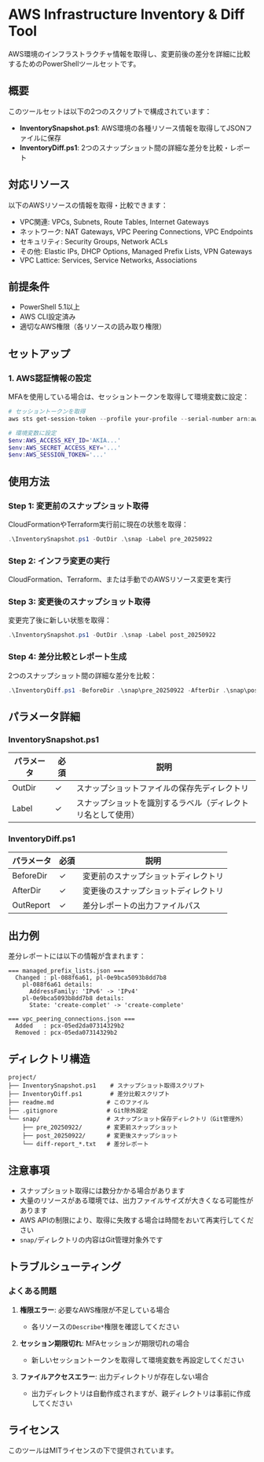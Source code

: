 # AWS Infrastructure Inventory & Diff Tool

AWS環境のインフラストラクチャ情報を取得し、変更前後の差分を詳細に比較するためのPowerShellツールセットです。

## 概要

このツールセットは以下の2つのスクリプトで構成されています：

- **InventorySnapshot.ps1**: AWS環境の各種リソース情報を取得してJSONファイルに保存
- **InventoryDiff.ps1**: 2つのスナップショット間の詳細な差分を比較・レポート

## 対応リソース

以下のAWSリソースの情報を取得・比較できます：

- VPC関連: VPCs, Subnets, Route Tables, Internet Gateways
- ネットワーク: NAT Gateways, VPC Peering Connections, VPC Endpoints
- セキュリティ: Security Groups, Network ACLs
- その他: Elastic IPs, DHCP Options, Managed Prefix Lists, VPN Gateways
- VPC Lattice: Services, Service Networks, Associations

## 前提条件

- PowerShell 5.1以上
- AWS CLI設定済み
- 適切なAWS権限（各リソースの読み取り権限）

## セットアップ

### 1. AWS認証情報の設定

MFAを使用している場合は、セッショントークンを取得して環境変数に設定：

```powershell
# セッショントークンを取得
aws sts get-session-token --profile your-profile --serial-number arn:aws:iam::123456789012:mfa/your-mfa-device --token-code 123456

# 環境変数に設定
$env:AWS_ACCESS_KEY_ID='AKIA...'
$env:AWS_SECRET_ACCESS_KEY='...'
$env:AWS_SESSION_TOKEN='...'
```

## 使用方法

### Step 1: 変更前のスナップショット取得

CloudFormationやTerraform実行前に現在の状態を取得：

```powershell
.\InventorySnapshot.ps1 -OutDir .\snap -Label pre_20250922
```

### Step 2: インフラ変更の実行

CloudFormation、Terraform、または手動でのAWSリソース変更を実行

### Step 3: 変更後のスナップショット取得

変更完了後に新しい状態を取得：

```powershell
.\InventorySnapshot.ps1 -OutDir .\snap -Label post_20250922
```

### Step 4: 差分比較とレポート生成

2つのスナップショット間の詳細な差分を比較：

```powershell
.\InventoryDiff.ps1 -BeforeDir .\snap\pre_20250922 -AfterDir .\snap\post_20250922 -OutReport .\snap\diff-report_20250922.txt
```

## パラメータ詳細

### InventorySnapshot.ps1

| パラメータ | 必須 | 説明 |
|-----------|------|------|
| OutDir | ✓ | スナップショットファイルの保存先ディレクトリ |
| Label | ✓ | スナップショットを識別するラベル（ディレクトリ名として使用） |

### InventoryDiff.ps1

| パラメータ | 必須 | 説明 |
|-----------|------|------|
| BeforeDir | ✓ | 変更前のスナップショットディレクトリ |
| AfterDir | ✓ | 変更後のスナップショットディレクトリ |
| OutReport | ✓ | 差分レポートの出力ファイルパス |

## 出力例

差分レポートには以下の情報が含まれます：

```
=== managed_prefix_lists.json ===
  Changed : pl-088f6a61, pl-0e9bca5093b8dd7b8
    pl-088f6a61 details:
      AddressFamily: 'IPv6' -> 'IPv4'
    pl-0e9bca5093b8dd7b8 details:
      State: 'create-complet' -> 'create-complete'

=== vpc_peering_connections.json ===
  Added   : pcx-05ed2da07314329b2
  Removed : pcx-05eda07314329b2
```

## ディレクトリ構造

```
project/
├── InventorySnapshot.ps1    # スナップショット取得スクリプト
├── InventoryDiff.ps1        # 差分比較スクリプト
├── readme.md               # このファイル
├── .gitignore              # Git除外設定
└── snap/                   # スナップショット保存ディレクトリ（Git管理外）
    ├── pre_20250922/       # 変更前スナップショット
    ├── post_20250922/      # 変更後スナップショット
    └── diff-report_*.txt   # 差分レポート
```

## 注意事項

- スナップショット取得には数分かかる場合があります
- 大量のリソースがある環境では、出力ファイルサイズが大きくなる可能性があります
- AWS APIの制限により、取得に失敗する場合は時間をおいて再実行してください
- `snap/`ディレクトリの内容はGit管理対象外です

## トラブルシューティング

### よくある問題

1. **権限エラー**: 必要なAWS権限が不足している場合
   - 各リソースの`Describe*`権限を確認してください

2. **セッション期限切れ**: MFAセッションが期限切れの場合
   - 新しいセッショントークンを取得して環境変数を再設定してください

3. **ファイルアクセスエラー**: 出力ディレクトリが存在しない場合
   - 出力ディレクトリは自動作成されますが、親ディレクトリは事前に作成してください

## ライセンス

このツールはMITライセンスの下で提供されています。